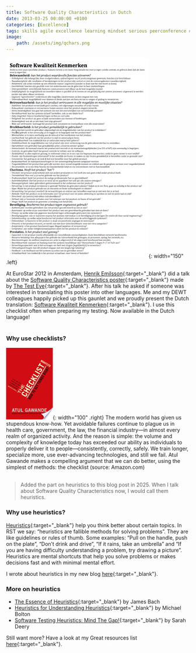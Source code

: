 ```yaml
---
title: Software Quality Characteristics in Dutch
date: 2013-03-25 00:00:00 +0100
categories: [Excellence]
tags: skills agile excellence learning mindset serious peerconference # TAG names should always be lowercase
image:
    path: /assets/img/qchars.png
---
```


![SW kwaliteitkenmerken](/assets/img/swkwaliteitkenmerken.jpg){: width="150" .left}

At EuroStar 2012 in Amsterdam, [Henrik Emilsson](){:target="_blank"} did a talk about the [Software Quality Characteristics poster](http://thetesteye.com/posters/TheTestEye_SoftwareQualityCharacteristics.pdf){:target="_blank"} made by [The Test Eye](http://thetesteye.com/){:target="_blank"}. After his talk he asked if someone was interested in translating this poster into other languages. Me and my DEWT colleagues happily picked up this gaunlet and we proudly present the Dutch translation: [Software Kwaliteit Kenmerken](/assets/files/DEWT_softwarekwaliteitkenmerken.pdf){:target="_blank"}. I use this checklist often when preparing my testing. Now available in the Dutch language!
<br><br>

### Why use checklists?
![Checklist Manifesto](/assets/img/checklistmanifesto.jpg){: width="100" .right}
The modern world has given us stupendous know-how. Yet avoidable failures continue to plague us in health care, government, the law, the financial industry—in almost every realm of organized activity. And the reason is simple: the volume and complexity of knowledge today has exceeded our ability as individuals to properly deliver it to people—consistently, correctly, safely. We train longer, specialize more, use ever-advancing technologies, and still we fail. Atul Gawande makes a compelling argument that we can do better, using the simplest of methods: the checklist (source: Amazon.com)
<br><br>

<blockquote class="prompt-info">Added the part on heuristics to this blog post in 2025. When I talk about Software Quality Characteristics now, I would call them heuristics.</blockquote>

### Why use heuristics?
[Heuristics](https://en.wikipedia.org/wiki/Heuristic){:target="_blank"} help you think better about certain topics.  In RST we say: “heuristics are fallible methods for solving problems”. They are like guidelines or rules of thumb. Some examples: “Pull on the handle, push on the plate”, “Don’t drink and drive”, “If it rains, take an umbrella” and “If you are having difficulty understanding a problem, try drawing a picture”. Heuristics are mental shortcuts that help you solve problems or makes decisions fast and with minimal mental effort. 

I wrote about heuristics in my new blog [here](/posts/how-should-we-test-this-part1-learning-heuristics-models){:target="_blank"}.

### More on heuristics
-   [The Essence of Heuristics](https://www.satisfice.com/blog/archives/462){:target="_blank"} by James Bach
-   [Heuristics for Understanding Heuristics](https://www.developsense.com/blog/2012/04/heuristics-for-understanding-heuristics/){:target="_blank"} by Michael Bolton
-   [Software Testing Heuristics: Mind The Gap!](https://www.ministryoftesting.com/articles/software-testing-heuristics-mind-the-gap){:target="_blank"} by Sarah Deery

Still want more? Have a look at my Great resources list [here](/posts/great-resources/#heuristics){:target="_blank"}.
